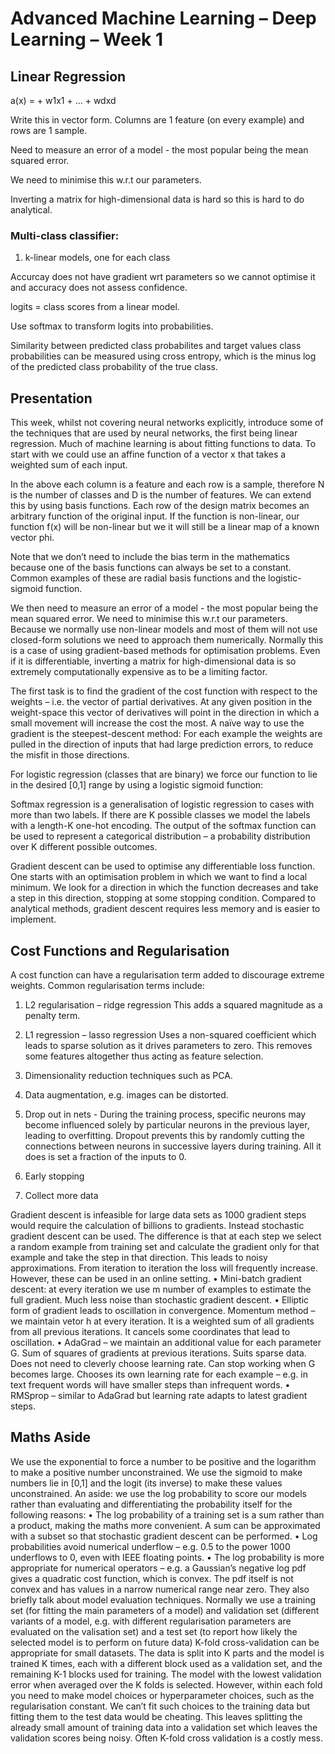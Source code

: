 # Advanced Machine Learning – Deep Learning – Week 1

## Linear Regression

a(x) = + w1x1 + ... + wdxd

Write this in vector form. Columns are 1 feature (on every example) and rows are 1 sample.

Need to measure an error of a model - the most popular being the mean squared error.

We need to minimise this w.r.t our parameters.

Inverting a matrix for high-dimensional data is hard so this is hard to do analytical.

### Multi-class classifier:

1. k-linear models, one for each class

Accurcay does not have gradient wrt parameters so we cannot optimise it and accuracy does not assess confidence.

logits = class scores from a linear model.

Use softmax to transform logits into probabilities.

 Similarity between predicted class probabilites and target values class probabilities can be measured using cross entropy, which is the minus log of the predicted class probability of the true class.

## Presentation

This week, whilst not covering neural networks explicitly, introduce some of the techniques that are used by neural networks, the first being linear regression.
Much of machine learning is about fitting functions to data. To start with we could use an affine function of a vector x that takes a weighted sum of each input. 


In the above each column is a feature and each row is a sample, therefore N is the number of classes and D is the number of features.
We can extend this by using basis functions. Each row of the design matrix becomes an arbitrary function of the original input. If the function is non-linear, our function f(x) will be non-linear but we it will still be a linear map of a known vector phi.



Note that we don’t need to include the bias term in the mathematics because one of the basis functions can always be set to a constant. Common examples of these are radial basis functions and the logistic-sigmoid function.



We then need to measure an error of a model - the most popular being the mean squared error.
We need to minimise this w.r.t our parameters. Because we normally use non-linear models and most of them will not use closed-form solutions we need to approach them numerically. Normally this is a case of using gradient-based methods for optimisation problems. Even if it is differentiable, inverting a matrix for high-dimensional data is so extremely computationally expensive as to be a limiting factor.



The first task is to find the gradient of the cost function with respect to the weights – i.e. the vector of partial derivatives. At any given position in the weight-space this vector of derivatives will point in the direction in which a small movement will increase the cost the most.
A naïve way to use the gradient is the steepest-descent method: For each example the weights are pulled in the direction of inputs that had large prediction errors, to reduce the misfit in those directions.




For logistic regression (classes that are binary) we force our function to lie in the desired [0,1] range by using a logistic sigmoid function:



Softmax regression is a generalisation of logistic regression to cases with more than two labels. If there are K possible classes we model the labels with a length-K one-hot encoding. The output of the softmax function can be used to represent a categorical distribution – a probability distribution over K different possible outcomes.




Gradient descent can be used to optimise any differentiable loss function. One starts with an optimisation problem in which we want to find a local minimum. We look for a direction in which the function decreases and take a step in this direction, stopping at some stopping condition. Compared to analytical methods, gradient descent requires less memory and is easier to implement.


## Cost Functions and Regularisation


A cost function can have a regularisation term added to discourage extreme weights. Common regularisation terms include:

1.	L2 regularisation – ridge regression
This adds a squared magnitude as a penalty term.



2.	L1 regression – lasso regression
Uses a non-squared coefficient which leads to sparse solution as it drives parameters to zero. This removes some features altogether thus acting as feature selection.



3.	Dimensionality reduction techniques such as PCA.

4.	Data augmentation, e.g. images can be distorted.

5.	Drop out in nets - During the training process, specific neurons may become influenced solely by particular neurons in the previous layer, leading to overfitting. Dropout prevents this by randomly cutting the connections between neurons in successive layers during training. All it does is set a fraction of the inputs to 0.

6.	Early stopping

7.	Collect more data

Gradient descent is infeasible for large data sets as 1000 gradient steps would require the calculation of billions to gradients. Instead stochastic gradient descent can be used. The difference is that at each step we select a random example from training set and calculate the gradient only for that example and take the step in that direction. This leads to noisy approximations. From iteration to iteration the loss will frequently increase. However, these can be used in an online setting. 
•	Mini-batch gradient descent: at every iteration we use m number of examples to estimate the full gradient. Much less noise than stochastic gradient descent. 
•	Elliptic form of gradient leads to oscillation in convergence. Momentum method – we maintain vetor h at every iteration. It is a weighted sum of all gradients from all previous iterations. It cancels some coordinates that lead to oscillation. 
•	AdaGrad – we maintain an additional value for each parameter G. Sum of squares of gradients at previous iterations. Suits sparse data. Does not need to cleverly choose learning rate. Can stop working when G becomes large. Chooses its own learning rate for each example – e.g. in text frequent words will have smaller steps than infrequent words. 
•	RMSprop – similar to AdaGrad but learning rate adapts to latest gradient steps.


## Maths Aside


We use the exponential to force a number to be positive and the logarithm to make a positive number unconstrained. We use the sigmoid to make numbers lie in [0,1] and the logit (its inverse) to make these values unconstrained. 
An aside: we use the log probability to score our models rather than evaluating and differentiating the probability itself for the following reasons:
•	The log probability of a training set is a sum rather than a product, making the maths more convenient. A sum can be approximated with a subset so that stochastic gradient descent can be performed.
•	Log probabilities avoid numerical underflow – e.g. 0.5 to the power 1000 underflows to 0, even with IEEE floating points.
•	The log probability is more appropriate for numerical operators – e.g. a Gaussian’s negative log pdf gives a quadratic cost function, which is convex. The pdf itself is not convex and has values in a narrow numerical range near zero.
They also briefly talk about model evaluation techniques. Normally we use a training set (for fitting the main parameters of a model) and validation set (different variants of a model, e.g. with different regularisation parameters are evaluated on the valisation set) and a test set (to report how likely the selected model is to perform on future data)
K-fold cross-validation can be appropriate for small datasets. The data is split into K parts and the model is trained K times, each with a different block used as a validation set, and the remaining K-1 blocks used for training. The model with the lowest validation error when averaged over the K folds is selected. However, within each fold you need to make model choices or hyperparameter choices, such as the regularisation constant. We can’t fit such choices to the training data but fitting them to the test data would be cheating. This leaves splitting the already small amount of training data into a validation set which leaves the validation scores being noisy. Often K-fold cross validation is a costly mess.

